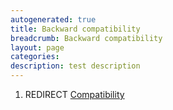 ```yaml
---
autogenerated: true
title: Backward compatibility
breadcrumb: Backward compatibility
layout: page
categories: 
description: test description
---
```


1.  REDIRECT [Compatibility](Compatibility "wikilink")
